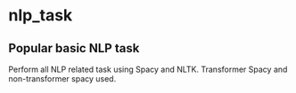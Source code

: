 # nlp_task
## Popular basic NLP task
Perform all NLP related task using Spacy and NLTK. Transformer Spacy and non-transformer spacy used.

